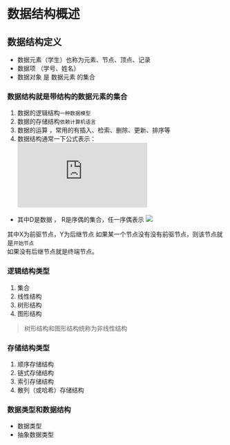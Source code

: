 # 数据结构概述

## 数据结构定义
* 数据元素（学生）也称为元素、节点、顶点、记录
* 数据项 （学号、姓名）
* 数据对象 是 数据元素 的集合

### 数据结构就是带结构的数据元素的集合
1. 数据的逻辑结构`一种数据模型`
2. 数据的存储结构`依赖计算机语言`
3. 数据的运算 ，常用的有插入、检索、删除、更新、排序等
4. 数据结构通常一下公式表示：  ![](http://latex.codecogs.com/gif.latex?B=(D,R))
  * 其中D是数据 ， R是序偶的集合，任一序偶表示
![](http://latex.codecogs.com/gif.latex?<x,y>(x,y)\in\mathbf{D} )


  其中X为前驱节点，Y为后继节点
  如果某一个节点没有没有前驱节点，则该节点就是`开始节点`   
  如果没有后继节点就是终端节点。

### 逻辑结构类型
1. 集合
2. 线性结构
3. 树形结构
4. 图形结构
> 树形结构和图形结构统称为非线性结构

### 存储结构类型
1. 顺序存储结构
2. 链式存储结构
3. 索引存储结构
4. 散列（或哈希）存储结构

### 数据类型和数据结构
* 数据类型
* 抽象数据类型

